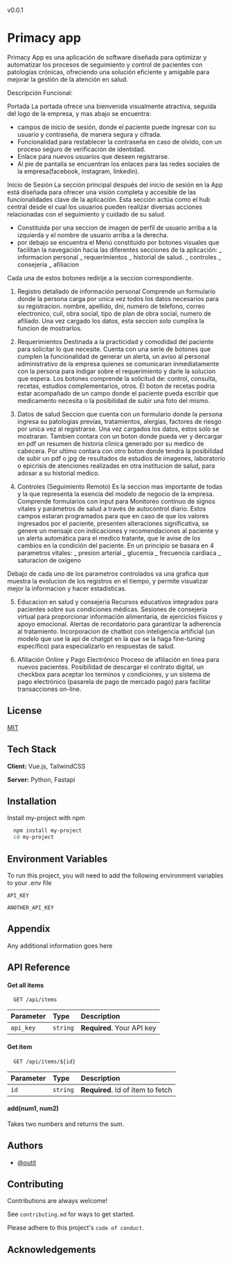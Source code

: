 v0.0.1

# Primacy app
Primacy App es una aplicación de software diseñada para optimizar y automatizar los procesos de seguimiento y control de pacientes con patologías crónicas, ofreciendo una solución eficiente y amigable para mejorar la gestión de la atención en salud.

Descripción Funcional:

Portada
La portada ofrece una bienvenida visualmente atractiva, seguida del logo de la empresa, y mas abajo se encuentra:

* campos de inicio de sesión, donde el paciente puede ingresar con su usuario y contraseña, de manera segura y cifrada.
* Funcionalidad para restablecer la contraseña en caso de olvido, con un proceso seguro de verificación de identidad.
* Enlace para nuevos usuarios que deseen registrarse.
* Al pie de pantalla se encuentran los enlaces para las redes sociales de la empresa(facebook, instagram, linkedin).

Inicio de Sesión
La sección principal después del inicio de sesión en la App está diseñada para ofrecer una visión completa y accesible de las funcionalidades clave de la aplicación. Esta sección actúa como el hub central desde el cual los usuarios pueden realizar diversas acciones relacionadas con el seguimiento y cuidado de su salud.

* Constituida por una seccion de imagen de perfil de usuario arriba a la izquierda y el nombre de usuario arriba a la derecha.
* por debajo se encuentra el Menú constituido por botones visuales que facilitan la navegación hacia las diferentes secciones de la aplicación:
      _ informacion personal
      _ requerimientos
      _ historial de salud.
      _ controles
      _ consejeria
      _ afiliacion

Cada una de estos botones redirije a la seccion correspondiente.

1. Registro detallado de información personal
Comprende un formulario donde la persona carga por unica vez todos los datos necesarios para su registracion.
nombre, apellido, dni, numero de telefono, correo electronico, cuil, obra social, tipo de plan de obra social, numero de afiliado.
Una vez cargado los datos, esta seccion solo cumplira la funcion de mostrarlos.

2. Requerimientos
Destinada a la practicidad y comodidad del paciente para solicitar lo que necesite.
Cuenta con una serie de botones que cumplen la funcionalidad de generar un alerta, un aviso al personal administrativo de la empresa quienes se comunicaran inmediatamente con la persona para indigar sobre el requerimiento y darle la solucion que espera.
Los botones comprende la solicitud de: control, consulta, recetas, estudios complementarios, otros.
El boton de recetas podria estar acompañado de un campo donde el paciente pueda escribir que medicamento necesita o la posibilidad de subir una foto del mismo.

3. Datos de salud
Seccion que cuenta con un formulario donde la persona ingresa su patologias previas, tratamientos, alergias, factores de riesgo por unica vez al registrarse.
Una vez cargados los datos, estos solo se mostraran.
Tambien contara con un boton donde pueda ver y dercargar en pdf un resumen de historia clinica generado por su medico de cabecera.
Por ultimo contara con otro boton donde tendra la posibilidad de subir un pdf o jpg de resultados de estudios de imagenes, laboratorio o epicrisis de atenciones realizadas en otra institucion de salud, para adosar a su historial medico.

4. Controles (Seguimiento Remoto)
Es la seccion mas importante de todas y la que representa la esencia del modelo de negocio de la empresa.
Comprende formularios con input para Monitoreo continuo de signos vitales y parámetros de salud a través de autocontrol diario.
Estos campos estaran programados para que en caso de que los valores ingresados por el paciente, presenten alteraciones significativa, se genere un mensaje con indicaciones y recomendaciones al paciente y un alerta automática para el medico tratante, que le avise de los cambios en la condición del paciente.
En un principio se basara en 4 parametros vitales:
      _ presion arterial 
      _ glucemia 
      _ frecuencia cardiaca
      _ saturacion de oxigeno

Debajo de cada uno de los parametros controlados va una grafica que muestra la evolucion de los registros en el tiempo, y permite visualizar mejor la informacion y hacer estadisticas.

5. Educacion en salud y consejeria
Recursos educativos integrados para pacientes sobre sus condiciones médicas.
Sesiones de consejería virtual para proporcionar información alimentaria, de ejercicios fisicos y apoyo emocional.
Alertas de recordatorio para garantizar la adherencia al tratamiento.
Incorporacion de chatbot con inteligencia artificial (un modelo que use la api de chatgpt en la que se la haga fine-tuning especifico) para especializarlo en respuestas de salud.

6. Afiliación Online y Pago Electrónico
Proceso de afiliación en línea para nuevos pacientes.
Posibilidad de descargar el contrato digital, un checkbox para aceptar los terminos y condiciones, y un sistema de pago electrónico (pasarela de pago de mercado pago) para facilitar transacciones on-line.

## License

[MIT](https://choosealicense.com/licenses/mit/)


## Tech Stack

**Client:** Vue.js, TailwindCSS

**Server:** Python, Fastapi


## Installation

Install my-project with npm

```bash
  npm install my-project
  cd my-project
```
    
## Environment Variables

To run this project, you will need to add the following environment variables to your .env file

`API_KEY`

`ANOTHER_API_KEY`


## Appendix

Any additional information goes here


## API Reference

#### Get all items

```http
  GET /api/items
```

| Parameter | Type     | Description                |
| :-------- | :------- | :------------------------- |
| `api_key` | `string` | **Required**. Your API key |

#### Get item

```http
  GET /api/items/${id}
```

| Parameter | Type     | Description                       |
| :-------- | :------- | :-------------------------------- |
| `id`      | `string` | **Required**. Id of item to fetch |

#### add(num1, num2)

Takes two numbers and returns the sum.


## Authors

- [@outit](https://gitlab.outit.ar/outit/primacy-salud/documentation/design)


## Contributing

Contributions are always welcome!

See `contributing.md` for ways to get started.

Please adhere to this project's `code of conduct`.


## Acknowledgements

 
